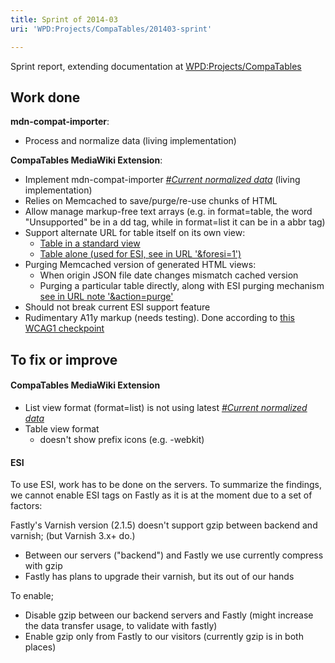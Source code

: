 ```yaml
---
title: Sprint of 2014-03
uri: 'WPD:Projects/CompaTables/201403-sprint'

---
```

Sprint report, extending documentation at [WPD:Projects/CompaTables](/WPD:Projects/CompaTables)

## Work done

**mdn-compat-importer**:

-   Process and normalize data (living implementation)

**CompaTables MediaWiki Extension**:

-   Implement mdn-compat-importer *[\#Current normalized data](#Current_normalized_data)* (living implementation)
-   Relies on Memcached to save/purge/re-use chunks of HTML
-   Allow manage markup-free text arrays (e.g. in format=table, the word "Unsupported" be in a dd tag, while in format=list it can be in a abbr tag)
-   Support alternate URL for table itself on its own view:
    -   [Table in a standard view](http://docs.webplatform.org/test/Special:Compatables?feature=border-radius&format=table)
    -   [Table alone (used for ESI, see in URL '&foresi=1')](http://docs.webplatform.org/test/Special:Compatables?feature=border-radius&format=table&foresi=1)
-   Purging Memcached version of generated HTML views:
    -   When origin JSON file date changes mismatch cached version
    -   Purging a particular table directly, along with ESI purging mechanism [see in URL note '&action=purge'](http://docs.webplatform.org/test/Special:Compatables?feature=border-radius&format=table&action=purge)
-   Should not break current ESI support feature
-   Rudimentary A11y markup (needs testing). Done according to [this WCAG1 checkpoint](http://www.w3.org/TR/WCAG10-HTML-TECHS/#identifying-table-rows-columns)

## To fix or improve

#### CompaTables MediaWiki Extension

-   List view format (format=list) is not using latest *[\#Current normalized data](#Current_normalized_data)*
-   Table view format
    -   doesn't show prefix icons (e.g. -webkit)

#### ESI

To use ESI, work has to be done on the servers. To summarize the findings, we cannot enable ESI tags on Fastly as it is at the moment due to a set of factors:

Fastly's Varnish version (2.1.5) doesn't support gzip between backend and varnish; (but Varnish 3.x+ do.)

-   Between our servers ("backend") and Fastly we use currently compress with gzip
-   Fastly has plans to upgrade their varnish, but its out of our hands

To enable;

-   Disable gzip between our backend servers and Fastly (might increase the data transfer usage, to validate with fastly)
-   Enable gzip only from Fastly to our visitors (currently gzip is in both places)
